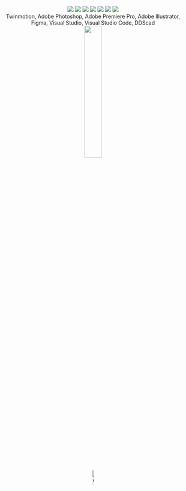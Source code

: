 <p align=center text-align: center font-size=5px>
<img src="https://img.shields.io/badge/dotnet-be95be?style=flat&logo=dotnet&logoColor=ffffff&logoSize=auto">
<img src="https://img.shields.io/badge/blazor-be95be?style=flat&logo=blazor&logoColor=ffffff&logoSize=auto">
<img src="https://img.shields.io/badge/html-be95be?style=flat&logo=html5&logoColor=ffffff&logoSize=auto">
<img src="https://img.shields.io/badge/javascript-be95be?style=flat&logo=javascript&logoColor=ffffff&logoSize=auto">
<img src="https://img.shields.io/badge/css-be95be?style=flat&logo=css3&logoColor=ffffff&logoSize=auto">
<img src="https://img.shields.io/badge/sqlite-be95be?style=flat&logo=sqlite&logoColor=ffffff&logoSize=auto">
<img src="https://img.shields.io/badge/sass-be95be?style=flat&logo=sass&logoColor=ffffff&logoSize=auto">
<br>
Twinmotion, Adobe Photoshop, Adobe Premiere Pro, Adobe Illustrator, Figma, Visual Studio, Visual Studio Code, DDScad
<br>
<!--START_SECTION:activity-->
<img height="30%" width="auto" src ="https://github-readme-stats.vercel.app/api/top-langs/?username=Amaliebra&layout=compact&hide_title=true&title_color=be95be&hide_border=true&theme=transparent&text_color=ffffff&icon_color=ffffff&bg_color=&langs_count=6&hide=&exclude_repo=">
  
<!--END_SECTION:activity-->
<div align=center>
  <img src="https://images.dog.ceo/breeds/dhole/n02115913_4031.jpg" alt="dog" height="10%" width="10%"/>
<div/>
</p>
